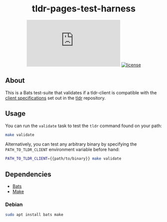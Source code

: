 <div align="center">
  <h1>tldr-pages-test-harness</h1>

[![Matrix chat][matrix-image]][matrix-url]
[![license][license-image]][license-url]

[matrix-url]: https://matrix.to/#/#tldr-pages:matrix.org
[matrix-image]: https://img.shields.io/matrix/tldr-pages:matrix.org?label=Chat+on+Matrix
[license-url]: https://github.com/tldr-pages/tldr-translation-pairs-gen/blob/main/LICENSE
[license-image]: https://img.shields.io/badge/license-MIT-blue.svg?label=License
</div>

## About

This is a Bats test-suite that validates if a tldr-client is compatible with the [client specifications](https://github.com/tldr-pages/tldr/blob/main/CLIENT-SPECIFICATION.md) set out in the [tldr](https://github.com/tldr-pages/tldr) repository.

## Usage

You can run the `validate` task to test the `tldr` command found on your path:

```sh
make validate
```

Alternatively, you can test any arbitrary binary by specifying the `PATH_TO_TLDR_CLIENT` environment variable before hand:

```sh
PATH_TO_TLDR_CLIENT={{path/to/binary}} make validate
```

## Dependencies

* [Bats](https://github.com/bats-core/bats-core)
* [Make](https://www.gnu.org/software/make/)

### Debian

```sh
sudo apt install bats make
```
